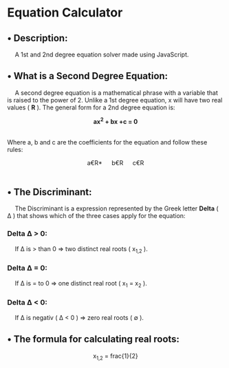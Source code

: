 # Equation Calculator

## &bullet; Description:
&emsp; A 1st and 2nd degree equation solver made using JavaScript.

## &bullet; What is a Second Degree Equation:
&emsp; A second degree equation is a mathematical phrase with a variable that is raised to the power of 2. Unlike a 1st degree equation, x will have two real values ( **R** ). The general form for a 2nd degree equation is:<br>
<center><b>ax<sup>2</sup> + bx +c = 0</b></center><br>

Where a, b and c are the coefficients for the equation and follow these rules:<br>
<center>a&#8364;R* &emsp; b&#8364;R &emsp; c&#8364;R</center><br>

## &bullet; The Discriminant:
&emsp; The Discriminant is a expression represented by the Greek letter **Delta** ( &#916; ) that shows which of the three cases apply for the equation:

### Delta &#916; > 0:
&emsp; If &#916; is > than 0 => two distinct real roots ( x<sub>1,2</sub> ).

### Delta &#916; = 0:
&emsp; If &#916; is = to 0 => one distinct real root ( x<sub>1</sub> = x<sub>2</sub> ).

### Delta &#916; < 0:
&emsp; If &#916; is negativ ( &#916; < 0 ) => zero real roots ( &#8709; ).

## &bullet; The formula for calculating real roots:
<center>x<sub>1,2</sub> = frac{1}{2} </center>


